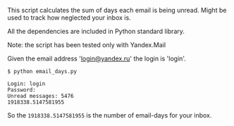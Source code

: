 This script calculates the sum of days each email is being unread. Might be used to track how neglected your inbox is.

All the dependencies are included in Python standard library.

Note: the script has been tested only with Yandex.Mail

Given the email address 'login@yandex.ru' the login is 'login'.

```
$ python email_days.py

Login: login
Password: 
Unread messages: 5476
1918338.5147581955
```

So the `1918338.5147581955` is the number of email-days for your inbox.
